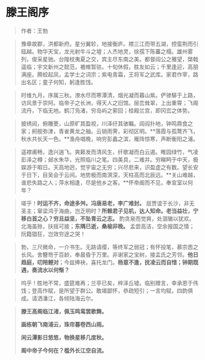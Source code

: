 # 滕王阁序

> 作者：王勃

> 豫章故郡，洪都新府。星分翼轸，地接衡庐。襟三江而带五湖，控蛮荆而引瓯越。物华天宝，龙光射牛斗之墟；人杰地灵，徐孺下陈蕃之榻。雄州雾列，俊采星驰。台隍枕夷夏之交，宾主尽东南之美。都督阎公之雅望，棨戟遥临；宇文新州之懿范，襜帷暂驻。十旬休假，胜友如云；千里逢迎，高朋满座。腾蛟起凤，孟学士之词宗；紫电青霜，王将军之武库。家君作宰，路出名区；童子何知，躬逢胜饯。

> 时维九月，序属三秋。潦水尽而寒潭清，烟光凝而暮山紫。俨骖騑于上路，访风景于崇阿。临帝子之长洲，得天人之旧馆。层峦耸翠，上出重霄；飞阁流丹，下临无地。鹤汀凫渚，穷岛屿之萦回；桂殿兰宫，即冈峦之体势。

> 披绣闼，俯雕甍，山原旷其盈视，川泽纡其骇瞩。闾阎扑地，钟鸣鼎食之家；舸舰弥津，青雀黄龙之舳。云销雨霁，彩彻区明。**落霞与孤鹜齐飞，秋水共长天一色。**渔舟唱晚，响穷彭蠡之滨，雁阵惊寒，声断衡阳之浦。

> 遥襟甫畅，逸兴遄飞。爽籁发而清风生，纤歌凝而白云遏。睢园绿竹，气凌彭泽之樽；邺水朱华，光照临川之笔。四美具，二难并。穷睇眄于中天，极娱游于暇日。天高地迥，觉宇宙之无穷；兴尽悲来，识盈虚之有数。望长安于日下，目吴会于云间。地势极而南溟深，天柱高而北辰远。**关山难越，谁悲失路之人；萍水相逢，尽是他乡之客。**怀帝阍而不见，奉宣室以何年？

> 嗟乎！**时运不齐，命途多舛。冯唐易老，李广难封。** 屈贾谊于长沙，非无圣主；窜梁鸿于海曲，岂乏明时？**所赖君子见机，达人知命。老当益壮，宁移白首之心？穷且益坚，不坠青云之志。** 酌贪泉而觉爽，处涸辙以犹欢。北海虽赊，扶摇可接；**东隅已逝，桑榆非晚。** 孟尝高洁，空余报国之情；阮籍猖狂，岂效穷途之哭！

> 勃，三尺微命，一介书生。无路请缨，等终军之弱冠；有怀投笔，慕宗悫之长风。舍簪笏于百龄，奉晨昏于万里。非谢家之宝树，接孟氏之芳邻。**他日趋庭，叨陪鲤对**；今兹捧袂，喜托龙门。**杨意不逢，抚凌云而自惜；钟期既遇，奏流水以何惭？**

> 呜乎！胜地不常，盛筵难再；兰亭已矣，梓泽丘墟。临别赠言，幸承恩于伟饯；登高作赋，是所望于群公。敢竭鄙怀，恭疏短引；一言均赋，四韵俱成。请洒潘江，各倾陆海云尔。

> **滕王高阁临江渚，佩玉鸣鸾罢歌舞。** 
>
> **画栋朝飞南浦云，珠帘暮卷西山雨。**
>
> **闲云潭影日悠悠，物换星移几度秋。**
>
> **阁中帝子今何在？槛外长江空自流。**
